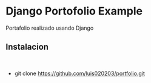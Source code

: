 <h1>Django Portofolio Example</h1>

<p>Portafolio realizado usando Django</p>


<h2>Instalacion</h2>

<br>

- git clone https://github.com/luis020203/portfolio.git





